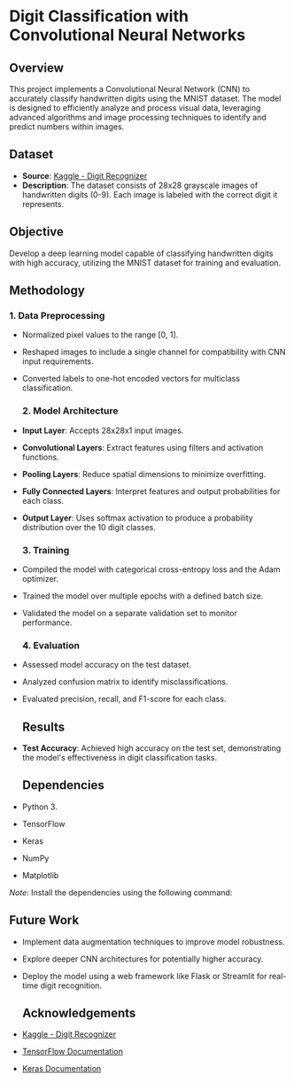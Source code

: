 # **Digit Classification with Convolutional Neural Networks**

## **Overview**

This project implements a Convolutional Neural Network (CNN) to accurately classify handwritten digits using the MNIST dataset. The model is designed to efficiently analyze and process visual data, leveraging advanced algorithms and image processing techniques to identify and predict numbers within images.

## **Dataset**

* **Source**: [Kaggle \- Digit Recognizer](https://www.kaggle.com/competitions/digit-recognizer/data)  
* **Description**: The dataset consists of 28x28 grayscale images of handwritten digits (0-9). Each image is labeled with the correct digit it represents.

## **Objective**

Develop a deep learning model capable of classifying handwritten digits with high accuracy, utilizing the MNIST dataset for training and evaluation.

## **Methodology**

### **1\. Data Preprocessing**

* Normalized pixel values to the range \[0, 1\].  
* Reshaped images to include a single channel for compatibility with CNN input requirements.  
* Converted labels to one-hot encoded vectors for multiclass classification.

  ### **2\. Model Architecture**

* **Input Layer**: Accepts 28x28x1 input images.  
* **Convolutional Layers**: Extract features using filters and activation functions.  
* **Pooling Layers**: Reduce spatial dimensions to minimize overfitting.  
* **Fully Connected Layers**: Interpret features and output probabilities for each class.  
* **Output Layer**: Uses softmax activation to produce a probability distribution over the 10 digit classes.

  ### **3\. Training**

* Compiled the model with categorical cross-entropy loss and the Adam optimizer.  
* Trained the model over multiple epochs with a defined batch size.  
* Validated the model on a separate validation set to monitor performance.

  ### **4\. Evaluation**

* Assessed model accuracy on the test dataset.  
* Analyzed confusion matrix to identify misclassifications.  
* Evaluated precision, recall, and F1-score for each class.

  ## **Results**

* **Test Accuracy**: Achieved high accuracy on the test set, demonstrating the model's effectiveness in digit classification tasks.

  ## **Dependencies**

* Python 3\.  
* TensorFlow  
* Keras  
* NumPy  
* Matplotlib

*Note*: Install the dependencies using the following command:

## **Future Work**

* Implement data augmentation techniques to improve model robustness.  
* Explore deeper CNN architectures for potentially higher accuracy.  
* Deploy the model using a web framework like Flask or Streamlit for real-time digit recognition.

  ## **Acknowledgements**

* [Kaggle \- Digit Recognizer](https://www.kaggle.com/competitions/digit-recognizer/data)  
* [TensorFlow Documentation](https://www.tensorflow.org/)  
* [Keras Documentation](https://keras.io/)